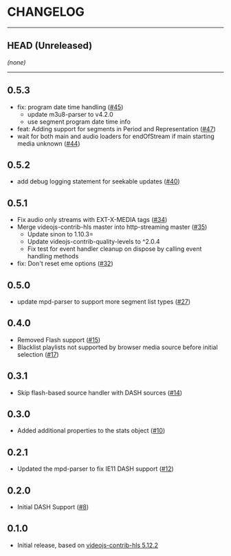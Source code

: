 CHANGELOG
=========

--------------------
## HEAD (Unreleased)
_(none)_

--------------------
## 0.5.3
* fix: program date time handling ([#45](https://github.com/videojs/http-streaming/pull/45))
  * update m3u8-parser to v4.2.0
  * use segment program date time info
* feat: Adding support for segments in Period and Representation ([#47](https://github.com/videojs/http-streaming/pull/47))
* wait for both main and audio loaders for endOfStream if main starting media unknown ([#44](https://github.com/videojs/http-streaming/pull/44))

## 0.5.2
* add debug logging statement for seekable updates ([#40](https://github.com/videojs/http-streaming/pull/40))

## 0.5.1
* Fix audio only streams with EXT-X-MEDIA tags ([#34](https://github.com/videojs/http-streaming/pull/34))
* Merge videojs-contrib-hls master into http-streaming master ([#35](https://github.com/videojs/http-streaming/pull/35))
  * Update sinon to 1.10.3=
  * Update videojs-contrib-quality-levels to ^2.0.4
  * Fix test for event handler cleanup on dispose by calling event handling methods
* fix: Don't reset eme options ([#32](https://github.com/videojs/http-streaming/pull/32))

## 0.5.0
* update mpd-parser to support more segment list types ([#27](https://github.com/videojs/http-streaming/issues/27))

## 0.4.0
* Removed Flash support ([#15](https://github.com/videojs/http-streaming/issues/15))
* Blacklist playlists not supported by browser media source before initial selection ([#17](https://github.com/videojs/http-streaming/issues/17))

## 0.3.1
* Skip flash-based source handler with DASH sources ([#14](https://github.com/videojs/http-streaming/issues/14))

## 0.3.0
* Added additional properties to the stats object ([#10](https://github.com/videojs/http-streaming/issues/10))

## 0.2.1
* Updated the mpd-parser to fix IE11 DASH support ([#12](https://github.com/videojs/http-streaming/issues/12))

## 0.2.0
* Initial DASH Support ([#8](https://github.com/videojs/http-streaming/issues/8))

## 0.1.0
* Initial release, based on [videojs-contrib-hls 5.12.2](https://github.com/videojs/videojs-contrib-hls)

